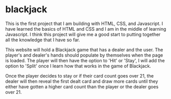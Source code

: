 # blackjack

This is the first project that I am building with HTML, CSS, and Javascript.
I have learned the basics of HTML and CSS and I am in the middle of learning Javascript.
I think this project will give me a good start to putting together all the knowledge that I have so far.

This website will hold a Blackjack game that has a dealer and the user.
The player's and dealer's hands should populate by themselves when the page is loaded. 
The player will then have the option to 'Hit' or 'Stay', I will add the option to 'Split' once I learn how that works in the game of Blackjack.

Once the player decides to stay or if their card count goes over 21, the dealer will then reveal the first dealt card and draw more cards until they either have gotten a higher card count than the player or the dealer goes over 21.

